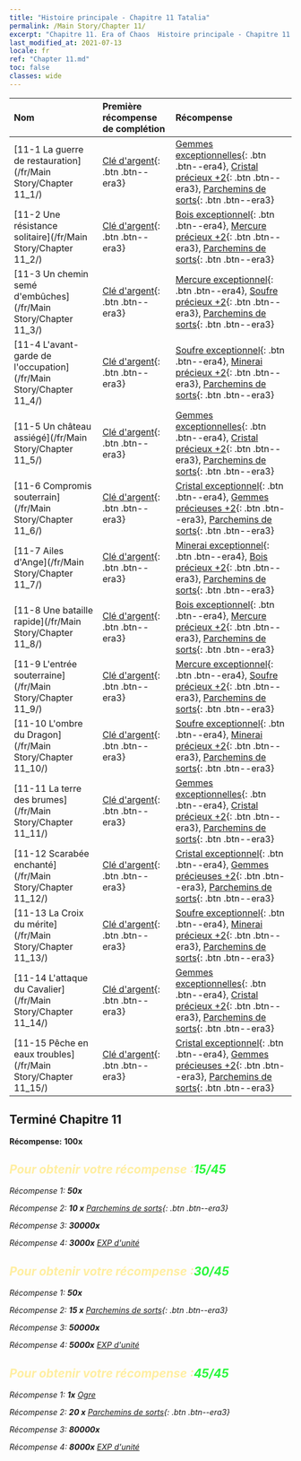 ```yaml
---
title: "Histoire principale - Chapitre 11 Tatalia"
permalink: /Main Story/Chapter 11/
excerpt: "Chapitre 11. Era of Chaos  Histoire principale - Chapitre 11. Tatalia"
last_modified_at: 2021-07-13
locale: fr
ref: "Chapter 11.md"
toc: false
classes: wide
---
```


  | Nom |  Première récompense de complétion | Récompense |
  |:------------|:------------|:------------| 
  | [11-1 La guerre de restauration](/fr/Main Story/Chapter 11_1/) | [Clé d'argent](/ItemsFR/con_693/){: .btn .btn--era3} | [Gemmes exceptionnelles](/ItemsFR/mat_37/){: .btn .btn--era4}, [Cristal précieux +2](/ItemsFR/mat_31/){: .btn .btn--era3}, [Parchemins de sorts](/ItemsFR/con_694/){: .btn .btn--era3} |
  | [11-2 Une résistance solitaire](/fr/Main Story/Chapter 11_2/) | [Clé d'argent](/ItemsFR/con_693/){: .btn .btn--era3} | [Bois exceptionnel](/ItemsFR/mat_34/){: .btn .btn--era4}, [Mercure précieux +2](/ItemsFR/mat_28/){: .btn .btn--era3}, [Parchemins de sorts](/ItemsFR/con_694/){: .btn .btn--era3} |
  | [11-3 Un chemin semé d'embûches](/fr/Main Story/Chapter 11_3/) | [Clé d'argent](/ItemsFR/con_693/){: .btn .btn--era3} | [Mercure exceptionnel](/ItemsFR/mat_35/){: .btn .btn--era4}, [Soufre précieux +2](/ItemsFR/mat_29/){: .btn .btn--era3}, [Parchemins de sorts](/ItemsFR/con_694/){: .btn .btn--era3} |
  | [11-4 L'avant-garde de l'occupation](/fr/Main Story/Chapter 11_4/) | [Clé d'argent](/ItemsFR/con_693/){: .btn .btn--era3} | [Soufre exceptionnel](/ItemsFR/mat_36/){: .btn .btn--era4}, [Minerai précieux +2](/ItemsFR/mat_26/){: .btn .btn--era3}, [Parchemins de sorts](/ItemsFR/con_694/){: .btn .btn--era3} |
  | [11-5 Un château assiégé](/fr/Main Story/Chapter 11_5/) | [Clé d'argent](/ItemsFR/con_693/){: .btn .btn--era3} | [Gemmes exceptionnelles](/ItemsFR/mat_37/){: .btn .btn--era4}, [Cristal précieux +2](/ItemsFR/mat_31/){: .btn .btn--era3}, [Parchemins de sorts](/ItemsFR/con_694/){: .btn .btn--era3} |
  | [11-6 Compromis souterrain](/fr/Main Story/Chapter 11_6/) | [Clé d'argent](/ItemsFR/con_693/){: .btn .btn--era3} | [Cristal exceptionnel](/ItemsFR/mat_38/){: .btn .btn--era4}, [Gemmes précieuses +2](/ItemsFR/mat_30/){: .btn .btn--era3}, [Parchemins de sorts](/ItemsFR/con_694/){: .btn .btn--era3} |
  | [11-7 Ailes d'Ange](/fr/Main Story/Chapter 11_7/) | [Clé d'argent](/ItemsFR/con_693/){: .btn .btn--era3} | [Minerai exceptionnel](/ItemsFR/mat_33/){: .btn .btn--era4}, [Bois précieux +2](/ItemsFR/mat_27/){: .btn .btn--era3}, [Parchemins de sorts](/ItemsFR/con_694/){: .btn .btn--era3} |
  | [11-8 Une bataille rapide](/fr/Main Story/Chapter 11_8/) | [Clé d'argent](/ItemsFR/con_693/){: .btn .btn--era3} | [Bois exceptionnel](/ItemsFR/mat_34/){: .btn .btn--era4}, [Mercure précieux +2](/ItemsFR/mat_28/){: .btn .btn--era3}, [Parchemins de sorts](/ItemsFR/con_694/){: .btn .btn--era3} |
  | [11-9 L'entrée souterraine](/fr/Main Story/Chapter 11_9/) | [Clé d'argent](/ItemsFR/con_693/){: .btn .btn--era3} | [Mercure exceptionnel](/ItemsFR/mat_35/){: .btn .btn--era4}, [Soufre précieux +2](/ItemsFR/mat_29/){: .btn .btn--era3}, [Parchemins de sorts](/ItemsFR/con_694/){: .btn .btn--era3} |
  | [11-10 L'ombre du Dragon](/fr/Main Story/Chapter 11_10/) | [Clé d'argent](/ItemsFR/con_693/){: .btn .btn--era3} | [Soufre exceptionnel](/ItemsFR/mat_36/){: .btn .btn--era4}, [Minerai précieux +2](/ItemsFR/mat_26/){: .btn .btn--era3}, [Parchemins de sorts](/ItemsFR/con_694/){: .btn .btn--era3} |
  | [11-11 La terre des brumes](/fr/Main Story/Chapter 11_11/) | [Clé d'argent](/ItemsFR/con_693/){: .btn .btn--era3} | [Gemmes exceptionnelles](/ItemsFR/mat_37/){: .btn .btn--era4}, [Cristal précieux +2](/ItemsFR/mat_31/){: .btn .btn--era3}, [Parchemins de sorts](/ItemsFR/con_694/){: .btn .btn--era3} |
  | [11-12 Scarabée enchanté](/fr/Main Story/Chapter 11_12/) | [Clé d'argent](/ItemsFR/con_693/){: .btn .btn--era3} | [Cristal exceptionnel](/ItemsFR/mat_38/){: .btn .btn--era4}, [Gemmes précieuses +2](/ItemsFR/mat_30/){: .btn .btn--era3}, [Parchemins de sorts](/ItemsFR/con_694/){: .btn .btn--era3} |
  | [11-13 La Croix du mérite](/fr/Main Story/Chapter 11_13/) | [Clé d'argent](/ItemsFR/con_693/){: .btn .btn--era3} | [Soufre exceptionnel](/ItemsFR/mat_36/){: .btn .btn--era4}, [Minerai précieux +2](/ItemsFR/mat_26/){: .btn .btn--era3}, [Parchemins de sorts](/ItemsFR/con_694/){: .btn .btn--era3} |
  | [11-14 L'attaque du Cavalier](/fr/Main Story/Chapter 11_14/) | [Clé d'argent](/ItemsFR/con_693/){: .btn .btn--era3} | [Gemmes exceptionnelles](/ItemsFR/mat_37/){: .btn .btn--era4}, [Cristal précieux +2](/ItemsFR/mat_31/){: .btn .btn--era3}, [Parchemins de sorts](/ItemsFR/con_694/){: .btn .btn--era3} |
  | [11-15 Pêche en eaux troubles](/fr/Main Story/Chapter 11_15/) | [Clé d'argent](/ItemsFR/con_693/){: .btn .btn--era3} | [Cristal exceptionnel](/ItemsFR/mat_38/){: .btn .btn--era4}, [Gemmes précieuses +2](/ItemsFR/mat_30/){: .btn .btn--era3}, [Parchemins de sorts](/ItemsFR/con_694/){: .btn .btn--era3} |


## Terminé Chapitre 11

 **Récompense:**  **100x** <i class="fas fa-gem"/>



## <span style="color: #ffeea0">Pour obtenir votre récompense :</span><span style="color: #27f73a">15/45</span>

 Récompense 1:  **50x** <i class="fas fa-gem"/>

 Récompense 2: **10 x** [Parchemins de sorts](/ItemsFR/con_694/){: .btn .btn--era3}

 Récompense 3:  **30000x** <i class="fas fa-coins"/>

 Récompense 4:  **3000x** [EXP d'unité](/ItemsFR/con_902/)



## <span style="color: #ffeea0">Pour obtenir votre récompense :</span><span style="color: #27f73a">30/45</span>

 Récompense 1:  **50x** <i class="fas fa-gem"/>

 Récompense 2: **15 x** [Parchemins de sorts](/ItemsFR/con_694/){: .btn .btn--era3}

 Récompense 3:  **50000x** <i class="fas fa-coins"/>

 Récompense 4:  **5000x** [EXP d'unité](/ItemsFR/con_902/)



## <span style="color: #ffeea0">Pour obtenir votre récompense :</span><span style="color: #27f73a">45/45</span>

 Récompense 1:  **1x** [Ogre](/fr/units/Ogre/)

 Récompense 2: **20 x** [Parchemins de sorts](/ItemsFR/con_694/){: .btn .btn--era3}

 Récompense 3:  **80000x** <i class="fas fa-coins"/>

 Récompense 4:  **8000x** [EXP d'unité](/ItemsFR/con_902/)

